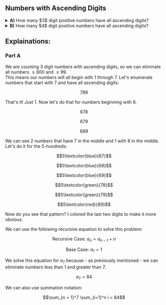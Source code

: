 ## Numbers with Ascending Digits
<details><summary><b>A)</b> How many $3$ digit positive numbers have all ascending digits?</summary>84</details>
<details><summary><b>B)</b> How many $4$ digit positive numbers have all ascending digits?</summary></details>

## Explainations:
### Part A 
We are counting $3$ digit numbers with ascending digits, so we can eliminate all numbers $\ge 800$ and $\le 99$.  
This means our numbers will all begin with $1$ through $7$.  Let's enumerate numbers that start with $7$ and have all ascending digits:
```math
789
```
That's it!  Just $1$.  Now let's do that for numbers beginning with $6$.
```math
678
```
```math
679
```
```math
689
```
We can see $2$ numbers that have $7$ in the middle and $1$ with $8$ in the middle.  Let's do it for the $5$-hundreds:  
```math
5\textcolor{blue}{67}
```
```math
5\textcolor{blue}{68}
```
```math
5\textcolor{blue}{69}
```
```math
5\textcolor{green}{78}
```
```math
5\textcolor{green}{79}
```
```math
5\textcolor{red}{89}
```
Now do you see that pattern?  I colored the last two digits to make it more obvious.  
 
We can use the following recursive equation to solve this problem:
```math
\text{Recursive Case: }a_n = a_{n-1} + n
```
```math
\text{Base Case: } a_1 = 1
```
We solve this equation for $a_7$ because - as previously mentioned - we can eliminate numbers less than $1$ and greater than $7$.
```math
a_7 = 84
```
We can also use summation notation:
```math
\sum_{n = 1}^7 \sum_{i=1}^n i = 84
```
